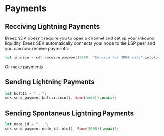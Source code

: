 # Payments

## Receiving Lightning Payments
Breez SDK doesn't require you to open a channel and set up your inbound liquidity.
Breez SDK automatically connects your node to the LSP peer and you can now receive payments:

```rust
let invoice = sdk.receive_payment(3000, "Invoice for 3000 sats".into()).await?;
```

Or make payments

## Sending Lightning Payments
```rust
let bolt11 = "...";
sdk.send_payment(bolt11.into(), Some(3000)).await?;
```

## Sending Spontaneus Lightning Payments
```rust
let node_id = "...";
sdk.send_payment(node_id.into(), Some(3000)).await?;
```

